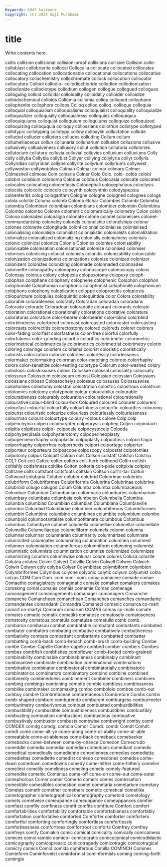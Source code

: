 ```yaml
---
Keywords: 6047 kojimura
Copyright: (C) 2024 Koji Murakami
---
```


# title

Write contents here.




collis collision collisional collision-proof collisions collisive Collison collo- colloblast collobrierite
collocal Collocalia collocate collocated collocates collocating collocation collocationable collocational collocations
collocative collocatory collochemistry collochromate collock collocution collocutor collocutory Collodi collodio-
collodiochloride collodion collodionization collodionize collodiotype collodium collogen collogue collogued collogues
colloguing colloid colloidal colloidality colloidally colloider colloidize colloidochemical colloids Collomia
collomia collop colloped collophane collophanite collophore collops Colloq colloq colloq.
colloque colloquia colloquial colloquialism colloquialisms colloquialist colloquiality colloquialize colloquializer colloquially
colloquialness colloquies colloquiquia colloquiquiums colloquist colloquium colloquiums colloquize colloquized colloquizing
colloququia colloquy collossians collothun collotype collotyped collotypic collotyping collotypy collow
colloxylin colluctation collude colluded colluder colluders colludes colluding Collum collum
collumelliaceous collun collunaria collunarium collusion collusions collusive collusively collusiveness collusory
collut collution collutoria collutories collutorium collutory colluvia colluvial colluvies colluvium
colluviums Colly colly collyba Collybia collybist Collyer collying collylyria collyr
collyria Collyridian collyridian collyrie collyrite collyrium collyriums collywest collyweston collywobbles
Colman Colmar colmar colmars Colmer Colmesneil colmose Coln colnaria Colner
Colo Colo. colo- colob colobi colobin colobium coloboma Colobus colobus
Colocasia colocate colocated colocates colocating colocentesis Colocephali colocephalous coloclysis colocola
colocolic colocolo colocynth colocynthin colodyspepsia coloenteritis colog cologarithm Cologne cologne
cologned colognes cologs colola cololite Coloma colomb Colomb-Bchar Colombes Colombi
Colombia colombia Colombian colombian colombians colombier colombin Colombina Colombo colombo
Colome colometric colometrically colometry Colon colon Colona colonaded colonalgia colonate
colone colonel colonelcies colonel-commandantship colonelcy colonels colonelship colonelships coloner colones
colonette colongitude coloni colonial colonialise colonialised colonialising colonialism colonialist colonialistic
colonialists colonialization colonialize colonialized colonializing colonially colonialness colonials colonic colonical
colonics Colonie Colonies colonies colonisability colonisable colonisation colonisationist colonise colonised
coloniser colonises colonising colonist colonists colonitis colonizability colonizable colonization colonizationist
colonizations colonize colonized colonizer colonizers colonizes colonizing colonnade colonnaded colonnades
colonnette colonopathy colonopexy colonoscope colonoscopy colons Colonsay colonus colony colopexia
colopexotomy colopexy coloph- colophan colophane colophany colophene colophenic Colophon colophon
colophonate Colophonian colophonic colophonist colophonite colophonium colophons colophony coloplication coloppe
coloproctitis coloptosis colopuncture coloquies coloquintid coloquintida color Colora colorability colorable
colorableness colorably Coloradan coloradan coloradans Colorado colorado Coloradoan coloradoite colorant
colorants colorate coloration colorational colorationally colorations colorative coloratura coloraturas colorature
color-bearer colorbearer color-blind colorblind colorblindness colorbreed colorcast colorcasted colorcaster colorcasting
colorcasts colorectitis colorectostomy colored coloreds colorer colorers color-fading colorfast colorfastness
color-free colorful colorfully colorfulness color-grinding colorific colorifics colorimeter colorimetric colorimetrical
colorimetrically colorimetrics colorimetrist colorimetry colorin coloring colorings colorism colorisms colorist
coloristic coloristically colorists colorization colorize colorless colorlessly colorlessness colormaker colormaking
colorman color-matching coloroto colorrhaphy colors color-sensitize color-testing colortype Colorum color-washed
colory coloslossi coloslossuses coloss Colossae colossal colossality colossally colossean Colosseum
colosseum colossi Colossian colossian Colossians colossians colosso Colossochelys colossus colossuses
Colossuswise colostomies colostomy colostral colostration colostric colostrous colostrum colotomies colotomy
colotyphoid colour colourability colourable colourableness colourably colouration colourational colourationally colourative
colour-blind colour-box Coloured coloured colourer colourers colourfast colourful colourfully colourfulness
colourific colourifics colouring colourist colouristic colourize colourless colourlessly colourlessness colourman
colours colourtype coloury -colous colove Colp colp colpenchyma colpeo colpeurynter
colpeurysis colpheg Colpin colpindach colpitis colpitises colpo- colpocele colpocystocele Colpoda
colpohyperplasia colpohysterotomy colpoperineoplasty colpoperineorrhaphy colpoplastic colpoplasty colpoptosis colporrhagia colporrhaphy colporrhea
colporrhexis colport colportage colporter colporteur colporteurs colposcope colposcopy colpostat colpotomies
colpotomy colpus Colquitt Colrain cols Colson colstaff Colston Colstrip COLT
Colt colt Coltee colter colters colt-herb colthood Coltin coltish coltishly
coltishness coltlike Colton coltoria colt-pixie coltpixie coltpixy Coltrane colts coltsfoot
coltsfoots coltskin Coltson colt's-tail Coltun Coltwood colubaria Coluber coluber colubrid
Colubridae colubrids colubriform Colubriformes Colubriformia Colubrina Colubrinae colubrine colubroid colugo
colugos Colum Columba columba columbaceous Columbae Columban Columbanian columbaria columbaries
columbarium columbary columbate columbeia columbeion Columbella Columbia columbia columbiad Columbian
columbian Columbiana Columbiaville columbic Columbid Columbidae columbier columbiferous Columbiformes columbin
Columbine columbine columbines columbite columbium columbo columboid columbotantalate columbotitanate columbous
Columbus columbus Columbyne columel columella columellae columellar columellate Columellia Columelliaceae
columelliform columels column columna columnal columnar columnarian columnarity columnarized columnate
columnated columnates columnating columnation columnea columned columner columniation columniferous columniform
columning columnist columnistic columnists columnization columnize columnized columnizes columnizing columns
columnwise colunar colure colures Colusa colusite Colutea colutea Colver Colvert
Colville Colvin Colwell Colwen Colwich Colwin Colwyn coly colyba Colyer
Colymbidae colymbiform colymbion Colymbriformes Colymbus colyone colyonic colytic colyum colyumist
colza colzas COM Com Com. com com- com. coma comacine
comade comae Comaetho comagistracy comagmatic comake comaker comakers comakes comaking
comal comales comals comamie Coman comanage comanagement comanagements comanager comanagers
Comanche comanche Comanchean comanchean Comanches comanches comandante comandantes comandanti Comandra
Comaneci comanic comarca co-mart comart co-martyr Comarum comarum COMAS comas
co-mate comate comates comatic comatik comatiks comatose comatosely comatoseness comatosity
comatous comatula comatulae comatulid comb comb. combaron combasou combat combatable
combatant combatants combated combater combaters combating combative combatively combativeness combativity
combats combattant combattants combatted combatter combatting comb-back comb-broach comb-brush comb-building
Combe combe Combe-Capelle Combe-capelle combed comber combers Combes combes combfish
combfishes combflower comb-footed comb-grained combinability combinable combinableness combinably combinant combinantive
combinate combination combinational combinations combinative combinator combinatorial combinatorially combinatoric combinatorics
combinators combinatory combind combine combined combinedly combinedness combinement combiner combiners
combines combing combings combining combite comble combless comblessness comblike combmaker
combmaking combo comboloio combos comb-out comboy combre Combretaceae combretaceous Combretum
Combs combs comb-shaped combure comburendo comburent comburgess comburimeter comburimetry comburivorous
combust combusted combustibilities combustibility combustible combustibleness combustibles combustibly combusting combustion
combustions combustious combustive combustively combustor combusts combwise combwright comby comd
COMDEX comdg comdg. comdia Comdr Comdr. comdr Comdt Comdt. comdt
come come-all-ye come-along come-at-ability come-at-able comeatable come-at-ableness come-back comeback comebacker
comebacks come-between come-by-chance Comecon Comecrudo comeddle comedia comedial comedian comedians
comediant comedic comedical comedically comedienne comediennes comedies comedietta comediettas comediette
comedist comedo comedones comedos come-down comedown comedowns comedy come-hither come-hithery
comelier comeliest comelily comeliness comeling comely comely-featured comendite comenic Comenius
come-off come-on come-out come-outer comephorous Comer comer Comerio comers comes
comessation comestible comestibles comestion comet cometaria cometarium cometary Cometes cometh
comether comethers cometic cometical cometlike cometographer cometographical cometography cometoid cometology
comets cometwise comeupance comeuppance comeuppances comfier comfiest comfily comfiness comfit
comfits comfiture Comfort comfort comfortabilities comfortability comfortable comfortableness comfortably comfortation
comfortative comforted Comforter comforter comforters comfortful comforting comfortingly comfortless comfortlessly
comfortlessness comfortress comfortroot comforts Comfrey comfrey comfreys comfy Comiakin comic
comical comicality comically comicalness comices comic-iambic comico- comicocratic comicocynical comicodidactic
comicography comicoprosaic comicotragedy comicotragic comicotragical comicry comics Comid comida comiferous
Comilla COMINCH Comines Cominform Cominformist cominformist cominformists coming coming-forth comingle
